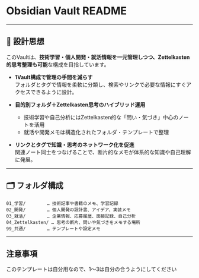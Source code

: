 # Obsidian Vault README

---

## 📖 設計思想

このVaultは、**技術学習・個人開発・就活情報を一元管理しつつ、Zettelkasten的思考整理も可能**な構成を目指しています。

- **1Vault構成で管理の手間を減らす**  
  フォルダとタグで情報を柔軟に分類し、検索やリンクで必要な情報にすぐアクセスできるように設計。

- **目的別フォルダ＋Zettelkasten思考のハイブリッド運用**  
  - 技術学習や自己分析にはZettelkasten的な「問い・気づき」中心のノートを活用  
  - 就活や開発メモは構造化されたフォルダ・テンプレートで整理

- **リンクとタグで知識・思考のネットワーク化を促進**  
  関連ノート同士をつなげることで、断片的なメモが体系的な知識や自己理解に発展。

---

## 🗂 フォルダ構成

```plaintext
01_学習/        … 技術記事や書籍のメモ、学習記録
02_開発/        … 個人開発の設計書、アイデア、実装メモ
03_就活/        … 企業情報、応募履歴、面接記録、自己分析
04_Zettelkasten/ … 思考の断片、問いや気づきをメモする場所
99_共通/        … テンプレートや設定メモ
```


---

## 注意事項



このテンプレートは自分用なので、1～3は自分の合うようにしてください
